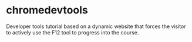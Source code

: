 # chromedevtools
Developer tools tutorial based on a dynamic website that forces the visitor to actively use the F12 tool to progress into the course.

